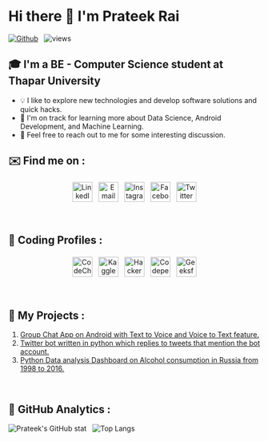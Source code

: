 # Hi there 👋 I'm Prateek Rai

[![Github](https://img.shields.io/github/followers/prateek11rai?label=Follow&style=social)](https://github.com/prateek11rai) &nbsp; ![views](https://komarev.com/ghpvc/?username=prateek11rai&color=blueviolet)

## 🎓 I'm a BE - Computer Science student at Thapar University
* 💡  I like to explore new technologies and develop software solutions and quick hacks.
* 🌱  I'm on track for learning more about Data Science, Android Development, and Machine Learning.
* 💬  Feel free to reach out to me for some interesting discussion.

## ✉️ Find me on :

<p align="center">
 <a href="https://www.linkedin.com/in/prateek-rai-48597b1ab/" target="_blank"><img src="https://img.shields.io/badge/LinkedIn-0077B5?style=for-the-badge&logo=linkedin&logoColor=white" alt="LinkedIn" height="40" style="vertical-align:top; margin:4px"></a>
 <a href="mailto:prateek11rai@gmail.com" target="_blank"> <img src="https://img.shields.io/badge/Gmail-D14836?style=for-the-badge&logo=gmail&logoColor=white" alt="Email me" height="40" style="vertical-align:top; margin:4px"></a>
 <a href="https://www.instagram.com/prateek11rai/" target="_blank"> <img src="https://img.shields.io/badge/Instagram-E4405F?style=for-the-badge&logo=instagram&logoColor=white" alt="Instagram" height="40" style="vertical-align:top; margin:4px"></a>
 <a href="https://www.facebook.com/prateek.rai.10441/" target="_blank"> <img src="https://img.shields.io/badge/Facebook-1877F2?style=for-the-badge&logo=facebook&logoColor=white" alt="Facebook" height="40" style="vertical-align:top; margin:4px"></a>
 <a href="https://twitter.com/Prateek11Rai" target="_blank"> <img src="https://img.shields.io/badge/Twitter-1DA1F2?style=for-the-badge&logo=twitter&logoColor=white" alt="Twitter" height="40" style="vertical-align:top; margin:4px"></a>
</p>

<br />

## 🧰 Coding Profiles : 

<p align="center">
 <a href="https://www.codechef.com/users/prateekrai360" target="_blank"><img src="https://img.shields.io/badge/-CodeChef-5B4638?style=for-the-badge&logo=CodeChef&logoColor=white" alt="CodeChef" height="40" style="vertical-align:top; margin:4px"></a>
 <a href="https://www.kaggle.com/prateek11rai" target="_blank"> <img src="https://img.shields.io/badge/Kaggle-20BEFF?style=for-the-badge&logo=Kaggle&logoColor=white" alt="Kaggle" height="40" style="vertical-align:top; margin:4px"></a>
 <a href="https://www.hackerrank.com/prateekrai360" target="_blank"> <img src="https://img.shields.io/badge/-Hackerrank-2EC866?style=for-the-badge&logo=HackerRank&logoColor=white" alt="HackerRank" height="40" style="vertical-align:top; margin:4px"></a>
 <a href="https://codepen.io/prateek11rai" target="_blank"> <img src="https://img.shields.io/badge/Codepen-000000?style=for-the-badge&logo=codepen&logoColor=white" alt="Codepen" height="40" style="vertical-align:top; margin:4px"></a>
 <a href="https://auth.geeksforgeeks.org/user/prateek11rai/profile" target="_blank"> <img src="https://img.shields.io/badge/GeeksforGeeks-298D46?style=for-the-badge&logo=geeksforgeeks&logoColor=white" alt="GeeksforGeeks" height="40" style="vertical-align:top; margin:4px"></a>
</p>

<br />


## :space_invader: My Projects : 

1. <a href="https://github.com/prateek11rai/Group_Chat_App_Project#readme" target="_blank">Group Chat App on Android with Text to Voice and Voice to Text feature.</a>
2. <a href="https://github.com/prateek11rai/twitter-reply-bot#readme" target="_blank">Twitter bot written in python which replies to tweets that mention the bot account.</a>
3. <a href="https://github.com/prateek11rai/russia-alcohol-dashboard#readme" target="_blank">Python Data analysis Dashboard on Alcohol consumption in Russia from 1998 to 2016.</a>

<br/>

## :mechanical_arm: GitHub Analytics :

![Prateek's GitHub stat](https://github-readme-stats.vercel.app/api?username=prateek11rai&theme=tokyonight&show_icons=true) &nbsp; ![Top Langs](https://github-readme-stats.vercel.app/api/top-langs/?username=prateek11rai&theme=tokyonight&layout=compact)
<!---
prateek11rai/prateek11rai is a ✨ special ✨ repository because its `README.md` (this file) appears on your GitHub profile.
You can click the Preview link to take a look at your changes.
--->
